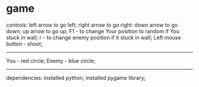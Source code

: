 # game
controls:
left arrow to go left;
right arrow to go right:
down arrow to go down;
up arrow to go up;
F1 - to change Your position to random if You stuck in wall;
r - to change enemy position if it stuck in wall;
Left mouse button - shoot;

--------------------------------------------------

You - red circle;
Enemy - blue circle;

--------------------------------------------------

dependencies:
installed python;
installed pygame library; 
